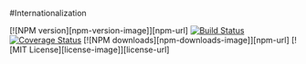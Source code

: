 #Internationalization

[![NPM version][npm-version-image]][npm-url]
[![Build Status](https://travis-ci.org/radixxko/liqd-internationalization.svg?branch=master)](https://travis-ci.org/radixxko/liqd-internationalization)
[![Coverage Status](https://coveralls.io/repos/github/radixxko/liqd-internationalization/badge.svg?branch=master)](https://coveralls.io/github/radixxko/liqd-internationalization?branch=master)
[![NPM downloads][npm-downloads-image]][npm-url]
[![MIT License][license-image]][license-url]
